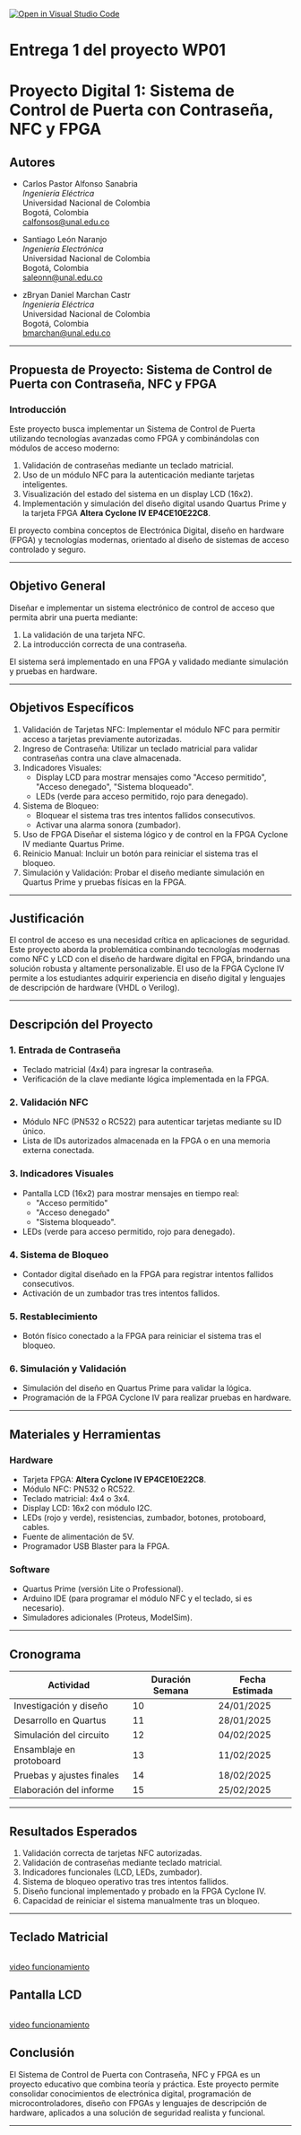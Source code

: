 [![Open in Visual Studio Code](https://classroom.github.com/assets/open-in-vscode-2e0aaae1b6195c2367325f4f02e2d04e9abb55f0b24a779b69b11b9e10269abc.svg)](https://classroom.github.com/online_ide?assignment_repo_id=17802105&assignment_repo_type=AssignmentRepo)
# Entrega 1 del proyecto WP01

# Proyecto Digital 1: Sistema de Control de Puerta con Contraseña, NFC y FPGA

## Autores

- Carlos Pastor Alfonso Sanabria  
  *Ingeniería Eléctrica*  
  Universidad Nacional de Colombia  
  Bogotá, Colombia  
  calfonsos@unal.edu.co  

- Santiago León Naranjo  
  *Ingeniería Electrónica*  
  Universidad Nacional de Colombia  
  Bogotá, Colombia  
  saleonn@unal.edu.co  

- zBryan Daniel Marchan Castr  
  *Ingeniería Eléctrica*  
  Universidad Nacional de Colombia  
  Bogotá, Colombia  
  bmarchan@unal.edu.co  

---

## Propuesta de Proyecto: Sistema de Control de Puerta con Contraseña, NFC y FPGA

### Introducción

Este proyecto busca implementar un Sistema de Control de Puerta utilizando tecnologías avanzadas como FPGA y combinándolas con módulos de acceso moderno:  
1. Validación de contraseñas mediante un teclado matricial.  
2. Uso de un módulo NFC para la autenticación mediante tarjetas inteligentes.  
3. Visualización del estado del sistema en un display LCD (16x2).  
4. Implementación y simulación del diseño digital usando Quartus Prime y la tarjeta FPGA **Altera Cyclone IV EP4CE10E22C8**.  

El proyecto combina conceptos de Electrónica Digital, diseño en hardware (FPGA) y tecnologías modernas, orientado al diseño de sistemas de acceso controlado y seguro.

---

## Objetivo General

Diseñar e implementar un sistema electrónico de control de acceso que permita abrir una puerta mediante:  
1. La validación de una tarjeta NFC.  
2. La introducción correcta de una contraseña.  

El sistema será implementado en una FPGA y validado mediante simulación y pruebas en hardware.

---

## Objetivos Específicos

1. Validación de Tarjetas NFC: Implementar el módulo NFC para permitir acceso a tarjetas previamente autorizadas.  
2. Ingreso de Contraseña: Utilizar un teclado matricial para validar contraseñas contra una clave almacenada.  
3. Indicadores Visuales:  
   - Display LCD para mostrar mensajes como "Acceso permitido", "Acceso denegado", "Sistema bloqueado".  
   - LEDs (verde para acceso permitido, rojo para denegado).  
4. Sistema de Bloqueo:  
   - Bloquear el sistema tras tres intentos fallidos consecutivos.  
   - Activar una alarma sonora (zumbador).  
5. Uso de FPGA Diseñar el sistema lógico y de control en la FPGA Cyclone IV mediante Quartus Prime.  
6. Reinicio Manual: Incluir un botón para reiniciar el sistema tras el bloqueo.  
7. Simulación y Validación: Probar el diseño mediante simulación en Quartus Prime y pruebas físicas en la FPGA.

---

## Justificación

El control de acceso es una necesidad crítica en aplicaciones de seguridad. Este proyecto aborda la problemática combinando tecnologías modernas como NFC y LCD con el diseño de hardware digital en FPGA, brindando una solución robusta y altamente personalizable. El uso de la FPGA Cyclone IV permite a los estudiantes adquirir experiencia en diseño digital y lenguajes de descripción de hardware (VHDL o Verilog).

---

## Descripción del Proyecto

### 1. Entrada de Contraseña
- Teclado matricial (4x4) para ingresar la contraseña.  
- Verificación de la clave mediante lógica implementada en la FPGA.  

### 2. Validación NFC
- Módulo NFC (PN532 o RC522) para autenticar tarjetas mediante su ID único.  
- Lista de IDs autorizados almacenada en la FPGA o en una memoria externa conectada.  

### 3. Indicadores Visuales
- Pantalla LCD (16x2) para mostrar mensajes en tiempo real:  
  - "Acceso permitido"  
  - "Acceso denegado"  
  - "Sistema bloqueado".  
- LEDs (verde para acceso permitido, rojo para denegado).  

### 4. Sistema de Bloqueo
- Contador digital diseñado en la FPGA para registrar intentos fallidos consecutivos.  
- Activación de un zumbador tras tres intentos fallidos.  

### 5. Restablecimiento
- Botón físico conectado a la FPGA para reiniciar el sistema tras el bloqueo.

### 6. Simulación y Validación
- Simulación del diseño en Quartus Prime para validar la lógica.  
- Programación de la FPGA Cyclone IV para realizar pruebas en hardware.

---

## Materiales y Herramientas

### Hardware
- Tarjeta FPGA: **Altera Cyclone IV EP4CE10E22C8**.  
- Módulo NFC: PN532 o RC522.  
- Teclado matricial: 4x4 o 3x4.  
- Display LCD: 16x2 con módulo I2C.  
- LEDs (rojo y verde), resistencias, zumbador, botones, protoboard, cables.  
- Fuente de alimentación de 5V.  
- Programador USB Blaster para la FPGA.  

### Software
- Quartus Prime (versión Lite o Professional).  
- Arduino IDE (para programar el módulo NFC y el teclado, si es necesario).  
- Simuladores adicionales (Proteus, ModelSim).  

---

## Cronograma

| Actividad                | Duración Semana| Fecha Estimada     |
|--------------------------|----------------|--------------------|
| Investigación y diseño   |       10       | 24/01/2025         |
| Desarrollo en Quartus    |       11       | 28/01/2025         |
| Simulación del circuito  |       12       | 04/02/2025         |
| Ensamblaje en protoboard |       13       | 11/02/2025         |
| Pruebas y ajustes finales|       14       | 18/02/2025         |
| Elaboración del informe  |       15       | 25/02/2025         |

---

## Resultados Esperados

1. Validación correcta de tarjetas NFC autorizadas.  
2. Validación de contraseñas mediante teclado matricial.  
3. Indicadores funcionales (LCD, LEDs, zumbador).  
4. Sistema de bloqueo operativo tras tres intentos fallidos.  
5. Diseño funcional implementado y probado en la FPGA Cyclone IV.  
6. Capacidad de reiniciar el sistema manualmente tras un bloqueo.  

---

## Teclado Matricial 
```verilog

```
[video funcionamiento](https://drive.google.com/file/d/17z23vGBHdEPNfBG5SV9F3vzCaU1XL8vD/view?usp=sharing)

## Pantalla LCD 
```verilog

```
[video funcionamiento]()



## Conclusión

El Sistema de Control de Puerta con Contraseña, NFC y FPGA es un proyecto educativo que combina teoría y práctica. Este proyecto permite consolidar conocimientos de electrónica digital, programación de microcontroladores, diseño con FPGAs y lenguajes de descripción de hardware, aplicados a una solución de seguridad realista y funcional.

---

